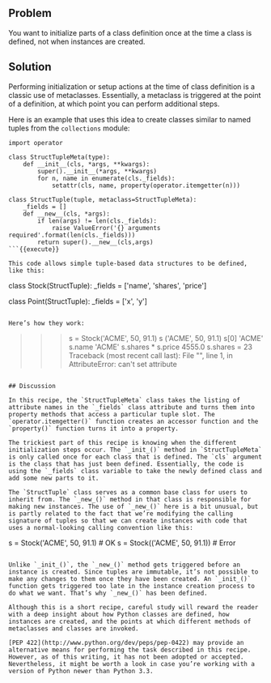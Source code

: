 ## Problem

You want to initialize parts of a class definition once at the time a class is defined, not when instances are created.

## Solution

Performing initialization or setup actions at the time of class definition is a classic use of metaclasses. Essentially, a metaclass is triggered at the point of a definition, at which point you can perform additional steps.

Here is an example that uses this idea to create classes similar to named tuples from the `collections` module:

```
import operator

class StructTupleMeta(type):
    def __init__(cls, *args, **kwargs):
        super().__init__(*args, **kwargs)
        for n, name in enumerate(cls._fields):
            setattr(cls, name, property(operator.itemgetter(n)))

class StructTuple(tuple, metaclass=StructTupleMeta):
    _fields = []
    def __new__(cls, *args):
        if len(args) != len(cls._fields):
            raise ValueError('{} arguments required'.format(len(cls._fields)))
        return super().__new__(cls,args)
```{{execute}}

This code allows simple tuple-based data structures to be defined, like this:

```
class Stock(StructTuple):
    _fields = ['name', 'shares', 'price']

class Point(StructTuple):
    _fields = ['x', 'y']
```{{execute}}

Here’s how they work:

```
>>> s = Stock('ACME', 50, 91.1)
>>> s
('ACME', 50, 91.1)
>>> s[0]
'ACME'
>>> s.name
'ACME'
>>> s.shares * s.price
4555.0
>>> s.shares = 23
Traceback (most recent call last):
  File "<stdin>", line 1, in <module>
AttributeError: can't set attribute
>>>
```{{execute}}

## Discussion

In this recipe, the `StructTupleMeta` class takes the listing of attribute names in the `_fields` class attribute and turns them into property methods that access a particular tuple slot. The `operator.itemgetter()` function creates an accessor function and the `property()` function turns it into a property.

The trickiest part of this recipe is knowing when the different initialization steps occur. The `_init_()` method in `StructTupleMeta` is only called once for each class that is defined. The `cls` argument is the class that has just been defined. Essentially, the code is using the `_fields` class variable to take the newly defined class and add some new parts to it.

The `StructTuple` class serves as a common base class for users to inherit from. The `_new_()` method in that class is responsible for making new instances. The use of `_new_()` here is a bit unusual, but is partly related to the fact that we’re modifying the calling signature of tuples so that we can create instances with code that uses a normal-looking calling convention like this:

```
s = Stock('ACME', 50, 91.1)        # OK
s = Stock(('ACME', 50, 91.1))      # Error
```{{execute}}

Unlike `_init_()`, the `_new_()` method gets triggered before an instance is created. Since tuples are immutable, it’s not possible to make any changes to them once they have been created. An `_init_()` function gets triggered too late in the instance creation process to do what we want. That’s why `_new_()` has been defined.

Although this is a short recipe, careful study will reward the reader with a deep insight about how Python classes are defined, how instances are created, and the points at which different methods of metaclasses and classes are invoked.

[PEP 422](http://www.python.org/dev/peps/pep-0422) may provide an alternative means for performing the task described in this recipe. However, as of this writing, it has not been adopted or accepted. Nevertheless, it might be worth a look in case you’re working with a version of Python newer than Python 3.3.